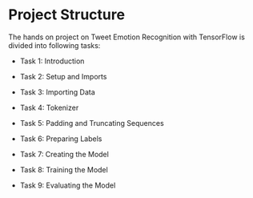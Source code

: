 # Project Structure

The hands on project on Tweet Emotion Recognition with TensorFlow is divided into following tasks:

- Task 1: Introduction

- Task 2: Setup and Imports

- Task 3: Importing Data

- Task 4: Tokenizer

- Task 5: Padding and Truncating Sequences

- Task 6: Preparing Labels

- Task 7: Creating the Model

- Task 8: Training the Model

- Task 9: Evaluating the Model